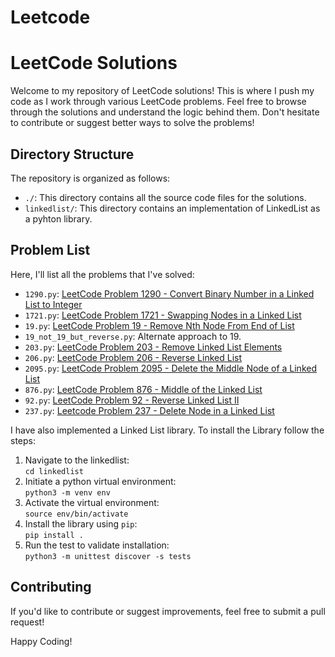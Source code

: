 # Leetcode

# LeetCode Solutions

Welcome to my repository of LeetCode solutions! This is where I push my code as I work through various LeetCode problems. Feel free to browse through the solutions and understand the logic behind them. Don't hesitate to contribute or suggest better ways to solve the problems!

## Directory Structure

The repository is organized as follows:

- `./`: This directory contains all the source code files for the solutions.
- `linkedlist/`: This directory contains an implementation of LinkedList as a pyhton library.

## Problem List

Here, I'll list all the problems that I've solved:

- `1290.py`: [LeetCode Problem 1290 - Convert Binary Number in a Linked List to Integer](https://leetcode.com/problems/convert-binary-number-in-a-linked-list-to-integer/)
- `1721.py`: [LeetCode Problem 1721 - Swapping Nodes in a Linked List](https://leetcode.com/problems/swapping-nodes-in-a-linked-list/)
- `19.py`: [LeetCode Problem 19 - Remove Nth Node From End of List](https://leetcode.com/problems/remove-nth-node-from-end-of-list/)
- `19_not_19_but_reverse.py`: Alternate approach to 19.
- `203.py`: [LeetCode Problem 203 - Remove Linked List Elements](https://leetcode.com/problems/remove-linked-list-elements/)
- `206.py`: [LeetCode Problem 206 - Reverse Linked List](https://leetcode.com/problems/reverse-linked-list/)
- `2095.py`: [LeetCode Problem 2095 - Delete the Middle Node of a Linked List](https://leetcode.com/problems/delete-the-middle-node-of-a-linked-list/)
- `876.py`: [LeetCode Problem 876 - Middle of the Linked List](https://leetcode.com/problems/middle-of-the-linked-list/)
- `92.py`: [LeetCode Problem 92 - Reverse Linked List II](https://leetcode.com/problems/reverse-linked-list-ii/)
- `237.py`: [Leetcode Problem 237 - Delete Node in a Linked List](https://leetcode.com/problems/delete-node-in-a-linked-list/description/)

I have also implemented a Linked List library. To install the Library follow the steps:<br>
1. Navigate to the linkedlist: <br>
`cd linkedlist`
2. Initiate a python virtual environment: <br>
`python3 -m venv env`
3. Activate the virtual environment: <br>
`source env/bin/activate`
4. Install the library using `pip`: <br>
`pip install .`
5. Run the test to validate installation: <br>
`python3 -m unittest discover -s tests`

## Contributing

If you'd like to contribute or suggest improvements, feel free to submit a pull request!

Happy Coding!